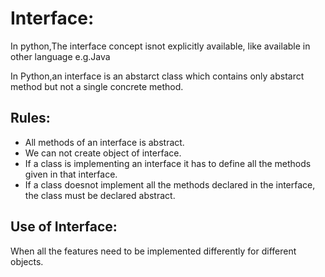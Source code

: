 # Interface:
In python,The interface concept isnot explicitly available, like available in other language e.g.Java

In Python,an interface is an abstarct class which contains only abstarct method but not a single concrete method.
 
## Rules:
* All methods of an interface is abstract.
* We can not create object of interface.
* If a class is implementing an interface it has to define all the methods given in that interface.
* If a class doesnot implement all the methods declared in the interface, the class must be declared abstract.
  
## Use of Interface:
When all the features need to be implemented differently for different objects.